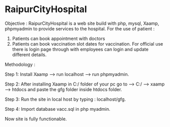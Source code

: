 # RaipurCityHospital

Objective : RaipurCityHospital is a web site build with php, mysql, Xaamp, phpmyadmin to provide services to the hospital. For the use of patient : 
1. Patients can book appointment with doctors
2. Patients can book vaccination slot dates for vaccination.
For official use there is login page through with employees can login and update different details.

Methodology : 

Step 1: Install Xaamp --> run localhost --> run phpmyadmin.

Step 2: After installing Xaamp in C:/ folder of your pc go to --> C:/ --> xaamp --> htdocs and paste the gfg folder inside htdocs folder.

Step 3: Run the site in local host by typing : localhost/gfg.

Step 4: Import database vacc.sql in php myadmin.

Now site is fully functionable.


